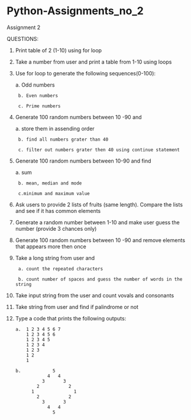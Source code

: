 # Python-Assignments_no_2 
Assignment 2

QUESTIONS:
1. Print table of 2 (1-10) using for loop


2. Take a number from user and print a table from 1-10 using loops


3. Use for loop to generate the following sequences(0-100):
        
	a. Odd numbers
	
        b. Even numbers
	
        c. Prime numbers
        
        
4. Generate 100 random numbers between 10 -90 and 
      
	a. store them in assending order
	
        b. find all numbers grater than 40
	
        c. filter out numbers grater then 40 using continue statement
        
        
5. Generate 100 random numbers between 10-90 and find
        
	a. sum
	
        b. mean, median and mode
	
        c.minimum and maximum value
 
6. Ask users to provide 2 lists of fruits (same length). Compare the lists and see if it has common elements


7. Generate a random number between 1-10 and make user guess the number (provide 3 chances only)


8. Generate 100 random numbers between 10 -90 and remove elements that appears more then once


9. Take a long string from user and 

        a. count the repeated characters
	
        b. count number of spaces and guess the number of words in the string


10. Take input string from the user and count vovals and consonants 


11. Take string from user and find if palindrome or not


12. Type a code that prints the following outputs:

        
        a.  1 2 3 4 5 6 7      
            1 2 3 4 5 6
            1 2 3 4 5
            1 2 3 4
            1 2 3
            1 2
            1
         
        b.            5
                    4   4
                  3       3
                2           2
              1               1
                2           2
                  3       3
                    4   4
                      5
                     
